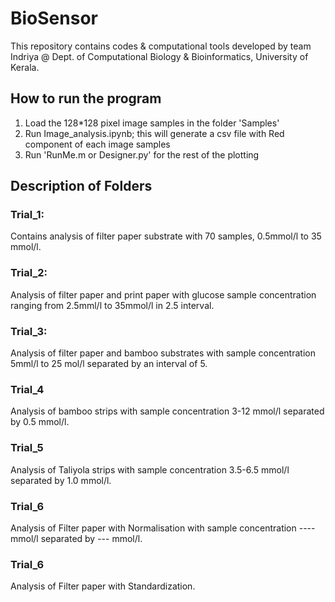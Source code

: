 # BioSensor
This repository contains codes & computational tools developed by team Indriya @ Dept. of Computational Biology & Bioinformatics,
University of Kerala.

## How to run the program
1. Load the 128*128 pixel image samples in the folder 'Samples'
2. Run Image_analysis.ipynb; this will generate a csv file with Red component of each image samples
3. Run 'RunMe.m or Designer.py' for the rest of the plotting

## Description of Folders
### Trial_1: 
Contains analysis of filter paper substrate with 70 samples, 0.5mmol/l to 35 mmol/l.
### Trial_2: 
Analysis of filter paper and print paper with glucose sample concentration ranging from 2.5mml/l to 35mmol/l in 2.5 interval.
### Trial_3: 
Analysis of filter paper and bamboo substrates with sample concentration 5mml/l to 25 mol/l separated by an interval of 5.
### Trial_4
Analysis of bamboo strips with sample concentration 3-12 mmol/l separated by 0.5 mmol/l.
### Trial_5
Analysis of Taliyola strips with sample concentration 3.5-6.5 mmol/l separated by 1.0 mmol/l.
### Trial_6
Analysis of Filter paper with Normalisation with sample concentration ---- mmol/l separated by --- mmol/l.
### Trial_6
Analysis of Filter paper with Standardization.